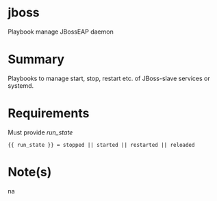 jboss
=======

Playbook manage JBossEAP daemon

Summary
=======

Playbooks to manage start, stop, restart etc. of JBoss-slave services or systemd.

Requirements
============

Must provide *run_state*

	{{ run_state }} = stopped || started || restarted || reloaded

Note(s)
=======
na

